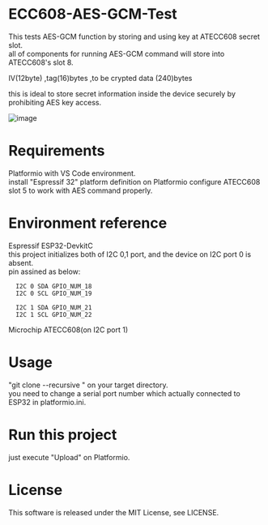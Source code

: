 # ECC608-AES-GCM-Test

This tests AES-GCM function by storing and using key at ATECC608 secret slot.  
all of components for running AES-GCM command will store into ATECC608's slot 8.   

IV(12byte) ,tag(16)bytes ,to be crypted data (240)bytes

this is ideal to store secret information inside the device securely by prohibiting AES key access.

![image](https://user-images.githubusercontent.com/46954791/60951691-a1d18300-a334-11e9-8f6b-d27d3a72773e.png)

# Requirements

  Platformio with VS Code environment.  
  install "Espressif 32" platform definition on Platformio
  configure ATECC608 slot 5 to work with AES command properly.

# Environment reference
  
  Espressif ESP32-DevkitC  
  this project initializes both of I2C 0,1 port, and the device on I2C port 0 is absent.  
  pin assined as below:  


      I2C 0 SDA GPIO_NUM_18
      I2C 0 SCL GPIO_NUM_19

      I2C 1 SDA GPIO_NUM_21
      I2C 1 SCL GPIO_NUM_22
          
  Microchip ATECC608(on I2C port 1)  

# Usage

"git clone --recursive <this pages URL>" on your target directory.  
you need to change a serial port number which actually connected to ESP32 in platformio.ini.

# Run this project

just execute "Upload" on Platformio.   

# License

This software is released under the MIT License, see LICENSE.
